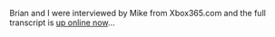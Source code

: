 Brian and I were interviewed by Mike from Xbox365.com and the full transcript is <a href="http://www.xbox365.com/news.cgi?id=GGNdLGuPLG06200706" target="_blank">up online now</a>&#8230; 

<a href="http://www.xbox365.com/news.cgi?id=GGNdLGuPLG06200706" target="_blank"><img src="http://www.duncanmackenzie.net/images/InterviewUp.png" title="" border="0" /></a>